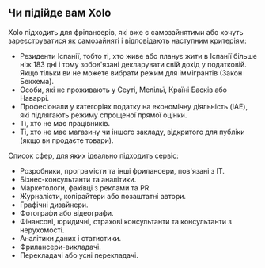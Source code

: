 ## Чи підійде вам Xolo

Xolo підходить для фрілансерів, які вже є самозайнятими або хочуть зареєструватися як самозайняті і відповідають
наступним критеріям:

- Резиденти Іспанії, тобто ті, хто живе або планує жити в Іспанії більше ніж 183 дні і тому зобов'язані декларувати свій
  дохід у податковій. Якщо тільки ви не можете вибрати режим для іммігрантів (Закон Бекхема).
- Особи, які не проживають у Сеуті, Мелільї, Країні Басків або Наваррі.
- Професіонали у категоріях податку на економічну діяльність (IAE), які підлягають режиму спрощеної прямої оцінки.
- Ті, хто не має працівників.
- Ті, хто не має магазину чи іншого закладу, відкритого для публіки (якщо ви продаєте товари).

Список сфер, для яких ідеально підходить сервіс:

- Розробники, програмісти та інші фрилансери, пов'язані з IT.
- Бізнес-консультанти та аналітики.
- Маркетологи, фахівці з реклами та PR.
- Журналісти, копірайтери або позаштатні автори.
- Графічні дизайнери.
- Фотографи або відеографи.
- Фінансові, юридичні, страхові консультанти та консультанти з нерухомості.
- Аналітики даних і статистики.
- Фрилансери-викладачі.
- Перекладачі або усні перекладачі.
